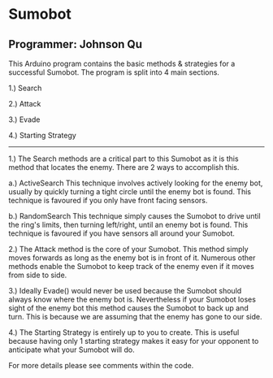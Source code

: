 # Sumobot
Programmer: Johnson Qu
---

This Arduino program contains the basic methods & strategies for a successful Sumobot. The program is split into 4 main sections.

1.) Search

2.) Attack

3.) Evade

4.) Starting Strategy

---

1.) The Search methods are a critical part to this Sumobot as it is this method that locates the enemy. There are 2 ways to accomplish this.

  a.) ActiveSearch
    This technique involves actively looking for the enemy bot, usually by quickly turning a tight circle until the enemy bot is found. This technique is favoured if you only have front facing sensors.
    
  b.) RandomSearch
    This technique simply causes the Sumobot to drive until the ring's limits, then turning left/right, until an enemy bot is found. This technique is favoured if you have sensors all around your Sumobot.

2.) The Attack method is the core of your Sumobot. This method simply moves forwards as long as the enemy bot is in front of it. Numerous other methods enable the Sumobot to keep track of the enemy even if it moves from side to side.

3.) Ideally Evade() would never be used because the Sumobot should always know where the enemy bot is. Nevertheless if your Sumobot loses sight of the enemy bot this method causes the Sumobot to back up and turn. This is because we are assuming that the enemy has gone to our side.

4.) The Starting Strategy is entirely up to you to create. This is useful because having only 1 starting strategy makes it easy for your opponent to anticipate what your Sumobot will do.


For more details please see comments within the code.
